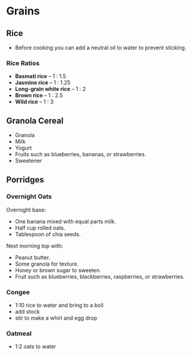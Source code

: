 # Grains

## Rice

- Before cooking you can add a neutral oil to water to prevent sticking.

### Rice Ratios

- **Basmati rice** – 1 : 1.5
- **Jasmine rice** – 1 : 1.25
- **Long-grain white rice** – 1 : 2
- **Brown rice** – 1 : 2.5
- **Wild rice** – 1 : 3

## Granola Cereal

- Granola
- Milk
- Yogurt
- Fruits such as blueberries, bananas, or strawberries.
- Sweetener

## Porridges

### Overnight Oats

Overnight base:

- One banana mixed with equal parts milk.
- Half cup rolled oats.
- Tablespoon of chia seeds.

Next morning top with:

- Peanut butter.
- Some granola for texture.
- Honey or brown sugar to sweeten.
- Fruit such as blueberries, blackberries, raspberries, or strawberries.

### Congee

- 1:10 rice to water and bring to a boil
- add stock
- stir to make a whirl and egg drop

### Oatmeal

- 1:2 oats to water
